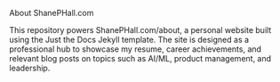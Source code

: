 About ShanePHall.com

This repository powers ShanePHall.com/about, a personal website built using the Just the Docs Jekyll template. The site is designed as a professional hub to showcase my resume, career achievements, and relevant blog posts on topics such as AI/ML, product management, and leadership.
